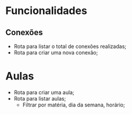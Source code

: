 # Funcionalidades

## Conexões

- Rota para listar o total de conexões realizadas;
- Rota para criar uma nova conexão;

# Aulas

- Rota para criar uma aula;
- Rota para listar aulas;
  - Filtrar por matéria, dia da semana, horário;